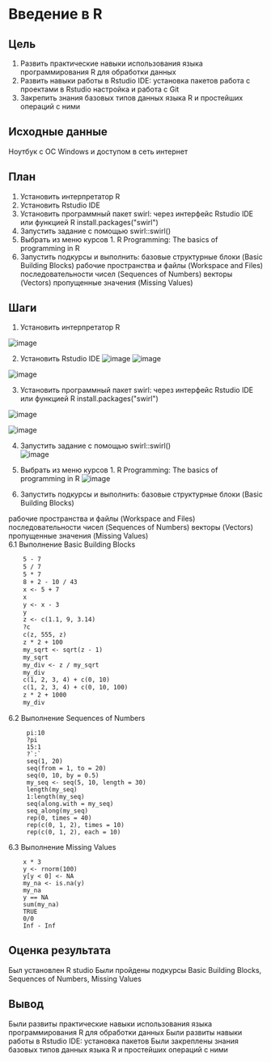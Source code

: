 # Введение в R
## Цель
1. Развить практические навыки использования языка программирования R для
обработки данных
2. Развить навыки работы в Rstudio IDE:
установка пакетов
работа с проектами в Rstudio
настройка и работа с Git
3. Закрепить знания базовых типов данных языка R и простейших операций с ними
## Исходные данные
Ноутбук с ОС Windows и доступом в  сеть интернет
## План
1. Установить интерпретатор R
2. Установить Rstudio IDE
3. Установить программный пакет swirl:
через интерфейс Rstudio IDE
или функцией R install.packages("swirl")
4. Запустить задание с помощью swirl::swirl()
5. Выбрать из меню курсов 1. R Programming: The
basics of programming in R
6. Запустить подкурсы и выполнить:
базовые структурные блоки (Basic Building
Blocks)
рабочие пространства и файлы (Workspace and
Files)
последовательности чисел (Sequences of
Numbers)
векторы (Vectors)
пропущенные значения (Missing Values)
## Шаги
1. Установить интерпретатор R

![image](https://github.com/user-attachments/assets/5f7cb29c-60ce-40f5-99cb-75a13dfa48d9)

2. Установить Rstudio IDE
![image](https://github.com/user-attachments/assets/09ee679e-430f-4304-8d6a-5b0b2848a4b9)
![image](https://github.com/user-attachments/assets/90baf604-5a26-452f-9fe9-e638d426b732)

![image](https://github.com/user-attachments/assets/06a501f1-fe76-4ffe-94ba-fb8fbb6da494)

3. Установить программный пакет swirl:
через интерфейс Rstudio IDE
или функцией R install.packages("swirl")

![image](https://github.com/user-attachments/assets/d522a48c-3a98-45f7-9b41-5c5fd7d38cc5)

![image](https://github.com/user-attachments/assets/d5961280-d892-4b2a-b0ec-67d3c1f01f9d)

4. Запустить задание с помощью swirl::swirl()    
 ![image](https://github.com/user-attachments/assets/ed9e2ba4-019a-48c8-8ef6-a80bc1a36156)

 5. Выбрать из меню курсов 1. R Programming: The
basics of programming in R
![image](https://github.com/user-attachments/assets/3b06a1b5-832e-43d7-bfaa-4daeef544d6a)

6. Запустить подкурсы и выполнить:
базовые структурные блоки (Basic Building
Blocks)

рабочие пространства и файлы (Workspace and
Files)
последовательности чисел (Sequences of
Numbers)
векторы (Vectors)
пропущенные значения (Missing Values) <br />
6.1 Выполнение  Basic Building
Blocks <br />
``` 5 + 7
    5 - 7
    5 / 7
    5 * 7
    8 + 2 - 10 / 43
    x <- 5 + 7
    x
    y <- x - 3
    y
    z <- c(1.1, 9, 3.14)
    ?c
    c(z, 555, z)
    z * 2 + 100
    my_sqrt <- sqrt(z - 1)
    my_sqrt
    my_div <- z / my_sqrt
    my_div
    c(1, 2, 3, 4) + c(0, 10)
    c(1, 2, 3, 4) + c(0, 10, 100)
    z * 2 + 1000
    my_div
```
6.2 Выполнение  Sequences of
Numbers  <br />
```  1:20
     pi:10
     ?pi
     15:1
     ?`:`
     seq(1, 20)
     seq(from = 1, to = 20)
     seq(0, 10, by = 0.5)
     my_seq <- seq(5, 10, length = 30)
     length(my_seq)
     1:length(my_seq)
     seq(along.with = my_seq)
     seq_along(my_seq)
     rep(0, times = 40)
     rep(c(0, 1, 2), times = 10)
     rep(c(0, 1, 2), each = 10)
```
6.3 Выполнение   Missing Values  <br />
``` x <- c(44, NA, 5, NA)
    x * 3
    y <- rnorm(100)
    y[y < 0] <- NA
    my_na <- is.na(y)
    my_na
    y == NA
    sum(my_na)
    TRUE
    0/0
    Inf - Inf
```
## Оценка результата
Был установлен R studio 
Были пройдены подкурсы Basic Building
Blocks, Sequences of
Numbers, Missing Values
## Вывод
Были развиты практические навыки использования языка программирования R для
обработки данных
Были развиты навыки работы в Rstudio IDE:
установка пакетов
Были закреплены знания базовых типов данных языка R и простейших операций с ними
